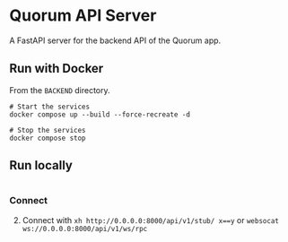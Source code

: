 # Quorum API Server

A FastAPI server for the backend API of the Quorum app.

## Run with Docker

From the `BACKEND` directory.

```shell
# Start the services
docker compose up --build --force-recreate -d

# Stop the services
docker compose stop
```

## Run locally

```shell

```

### Connect
2. Connect with `xh http://0.0.0.0:8000/api/v1/stub/ x==y` or `websocat ws://0.0.0.0:8000/api/v1/ws/rpc`

